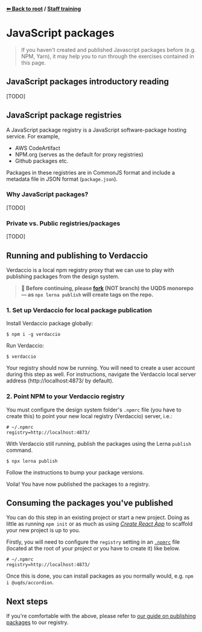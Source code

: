 **[⬅ Back to root](/../../#readme) / [Staff training](training.md)**

# JavaScript packages

> If you haven't created and published Javascript packages before (e.g. NPM, 
> Yarn), it may help you to run through the exercises contained in this page.

## JavaScript packages introductory reading

[TODO]

## JavaScript package registries

A JavaScript package registry is a JavaScript software-package hosting service.
For example,

- AWS CodeArtifact
- NPM.org (serves as the default for proxy registries)
- Github packages etc.

Packages in these registries are in CommonJS format and include a metadata file
in JSON format (`package.json`).

### Why JavaScript packages?

[TODO]

### Private vs. Public registries/packages

[TODO]

## Running and publishing to Verdaccio

Verdaccio is a local npm registry proxy that we can use to play with publishing
packages from the design system.

> **🚨 Before continuing, please [fork][1] (NOT branch) the UQDS monorepo — as 
> `npx lerna publish` will create tags on the repo.**

### 1. Set up Verdaccio for local package publication

Install Verdaccio package globally:
```shell
$ npm i -g verdaccio
```

Run Verdaccio:  
```shell
$ verdaccio
```

Your registry should now be running. You will need to create a user account
during this step as well. For instructions, navigate the Verdaccio
local server address (http://localhost:4873/ by default).

### 2. Point NPM to your Verdaccio registry

You must configure the design system folder's `.npmrc` file (you have to create
this) to point your new local registry (Verdaccio) server, i.e.:

```
# ~/.npmrc
registry=http://localhost:4873/
```

With Verdaccio still running, publish the packages using the Lerna `publish`
command.

```shell
$ npx lerna publish
```

Follow the instructions to bump your package versions.

Voila! You have now published the packages to a registry.

## Consuming the packages you've published

You can do this step in an existing project or start a new project. Doing as
little as running `npm init` or as much as using [*Create React App*][3] to
scaffold your new project is up to you.

Firstly, you will need to configure the `registry` setting in an [`.npmrc`][2]
file (located at the root of your project or you have to create it) like below.

```
# ~/.npmrc
registry=http://localhost:4873/
```

Once this is done, you can install packages as you normally would, e.g.
`npm i @uqds/accordion`.

## Next steps

If you're comfortable with the above, please refer to 
[our guide on publishing packages](./docs/development/publishing-packages.md) to
our registry.

[1]: https://docs.github.com/en/github/getting-started-with-github/fork-a-repo
[2]: https://docs.npmjs.com/cli/v7/configuring-npm/npmrc
[3]: https://create-react-app.dev/docs/getting-started/
